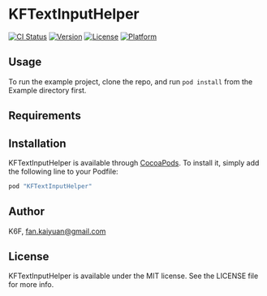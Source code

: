 # KFTextInputHelper

[![CI Status](http://img.shields.io/travis/K6F/KFTextInputHelper.svg?style=flat)](https://travis-ci.org/K6F/KFTextInputHelper)
[![Version](https://img.shields.io/cocoapods/v/KFTextInputHelper.svg?style=flat)](http://cocoapods.org/pods/KFTextInputHelper)
[![License](https://img.shields.io/cocoapods/l/KFTextInputHelper.svg?style=flat)](http://cocoapods.org/pods/KFTextInputHelper)
[![Platform](https://img.shields.io/cocoapods/p/KFTextInputHelper.svg?style=flat)](http://cocoapods.org/pods/KFTextInputHelper)

## Usage

To run the example project, clone the repo, and run `pod install` from the Example directory first.

## Requirements

## Installation

KFTextInputHelper is available through [CocoaPods](http://cocoapods.org). To install
it, simply add the following line to your Podfile:

```ruby
pod "KFTextInputHelper"
```

## Author

K6F, fan.kaiyuan@gmail.com

## License

KFTextInputHelper is available under the MIT license. See the LICENSE file for more info.
